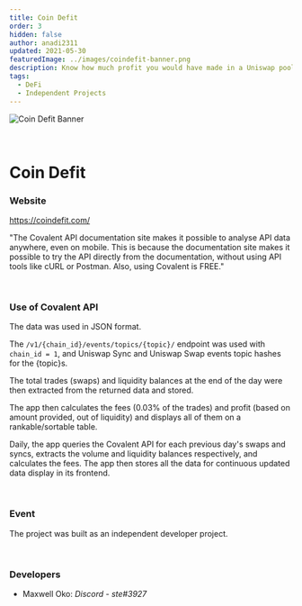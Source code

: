 ```yaml
---
title: Coin Defit
order: 3  
hidden: false
author: anadi2311
updated: 2021-05-30
featuredImage: ../images/coindefit-banner.png
description: Know how much profit you would have made in a Uniswap pool
tags: 
  - DeFi
  - Independent Projects
---
```


![Coin Defit Banner](/static/images/project-showcase/banners/coin-defit.png)

&nbsp;
# Coin Defit

### Website
https://coindefit.com/

<Aside>

"The Covalent API documentation site makes it possible to analyse API data anywhere, even on mobile. This is because the documentation site makes it possible to try the API directly from the documentation, without using API tools like cURL or Postman. Also, using Covalent is FREE."

</Aside>

&nbsp;
### Use of Covalent API
The data was used in JSON format.

The `/v1/{chain_id}/events/topics/{topic}/` endpoint was used with `chain_id = 1`, and Uniswap Sync and Uniswap Swap events topic hashes for the {topic}s.

The total trades (swaps) and liquidity balances at the end of the day were then extracted from the returned data and stored.

The app then calculates the fees (0.03% of the trades) and profit (based on amount provided, out of liquidity) and displays all of them on a rankable/sortable table.

Daily, the app queries the Covalent API for each previous day's swaps and syncs, extracts the volume and liquidity balances respectively, and calculates the fees. The app then stores all the data for continuous updated data display in its frontend.

&nbsp;
### Event
The project was built as an independent developer project. 

&nbsp;
### Developers

- Maxwell Oko: *Discord - ste#3927*

